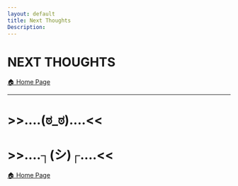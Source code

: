 ```yaml
---
layout: default
title: Next Thoughts
Description:
---
```


# NEXT THOUGHTS

[ 🏠 Home Page](https://davidprush.com)

***

# >>....(ಠ_ಠ)....<<

# >>....┐(シ)┌....<<

[ 🏠 Home Page](https://davidprush.com)
